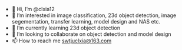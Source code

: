 - 👋 Hi, I’m @clxia12
- 👀 I’m interested in image classification, 23d object detection, image segementation, transfer learning, model design and NAS etc.
- 🌱 I’m currently learning 23d object detection
- 💞️ I’m looking to collaborate on object detection and model design
- 📫 How to reach me swtjuclxia@163.com

<!---
clxia12/clxia12 is a ✨ special ✨ repository because its `README.md` (this file) appears on your GitHub profile.
You can click the Preview link to take a look at your changes.
--->
